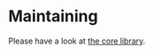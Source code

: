 # Maintaining

Please have a look at [the core library](https://github.com/auxmoney/OpentracingBundle-core/blob/master/MAINTAINING.md).
